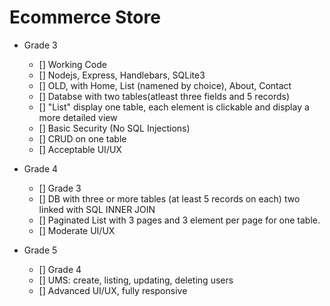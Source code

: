 # Ecommerce Store

- Grade 3
    - [] Working Code
    - [] Nodejs, Express, Handlebars, SQLite3
    - [] OLD, with Home, List (namened by choice), About, Contact
    - [] Databse with two tables(atleast three fields and 5 records)
    - [] "List" display one table, each element is clickable and display a more detailed view
    - [] Basic Security (No SQL Injections)
    - [] CRUD on one table
    - [] Acceptable UI/UX  


- Grade 4
    - [] Grade 3
    - [] DB with three or more tables (at least 5 records on each) two linked with SQL INNER JOIN
    - [] Paginated List with 3 pages and 3 element per page for one table.
    - [] Moderate UI/UX 

- Grade 5
    - [] Grade 4
    - [] UMS: create, listing, updating, deleting users
    - [] Advanced UI/UX, fully responsive

